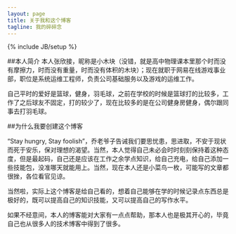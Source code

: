```yaml
---
layout: page
title: 关于我和这个博客
tagline: 我的碎碎念
---
```

{% include JB/setup %}

##本人简介
本人张欣接，昵称是小木块（没错，就是高中物理课本里那个时而没有摩擦力，时而没有重量，时而没有体积的木块）；现在就职于网易在线游戏事业部，职位是系统运维工程师，负责公司基础服务以及游戏的运维工作。

自己平时的爱好是篮球，健身，羽毛球，之前在学校的时候是篮球打的比较多，工作了之后球友不固定，打的较少了，现在比较多的是在公司健身房健身，偶尔跟同事去打羽毛球。

##为什么我要创建这个博客

“Stay hungry, Stay foolish”，乔老爷子告诫我们要思忧患，思进取，不安于现状而死于安乐，保对理想的渴望。当然，本人觉得自己未必会时时刻刻保持着这种态度，但是最起码，自己还是应该在工作之余学点知识，给自己充电，给自己添加一些技能包，没准哪天就能用上。当然，现在本人还是小菜鸟一枚，可能写的文章都很挫，各位看官见谅。

当然啦，实际上这个博客是给自己看的，想着自己能够在学的时候记录点东西总是极好的，既可以提高自己的知识技能，又可以提高自己的写作水平。

如果不经意间，本人的博客能对大家有一点点帮助，那本人也是极其开心的，毕竟自己也从很多人的技术博客中得到了很多。
